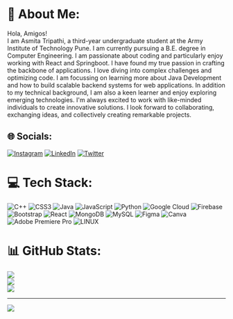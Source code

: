 # 💫 About Me:
Hola, Amigos!<br>I am Asmita Tripathi, a third-year undergraduate student at the Army Institute of Technology Pune. I am currently pursuing a B.E. degree in Computer Engineering. I am passionate about coding and particularly enjoy working with React and Springboot. I have found my true passion in crafting the backbone of applications. I love diving into complex challenges and optimizing code. I am focussing on learning more about Java Development and how to build scalable backend systems for web applications. In addition to my technical background, I am also a keen learner and enjoy exploring emerging technologies. I'm always excited to work with like-minded individuals to create innovative solutions. I look forward to collaborating, exchanging ideas, and collectively creating remarkable projects.


## 🌐 Socials:
[![Instagram](https://img.shields.io/badge/Instagram-%23E4405F.svg?logo=Instagram&logoColor=white)](https://instagram.com/https://www.instagram.com/_azzmita_/) [![LinkedIn](https://img.shields.io/badge/LinkedIn-%230077B5.svg?logo=linkedin&logoColor=white)](https://linkedin.com/in/https://www.linkedin.com/in/asmita-tripathi-b95a27229/) [![Twitter](https://img.shields.io/badge/Twitter-%231DA1F2.svg?logo=Twitter&logoColor=white)](https://twitter.com/https://twitter.com/Asmita2701R) 

# 💻 Tech Stack:
![C++](https://img.shields.io/badge/c++-%2300599C.svg?style=for-the-badge&logo=c%2B%2B&logoColor=white) ![CSS3](https://img.shields.io/badge/css3-%231572B6.svg?style=for-the-badge&logo=css3&logoColor=white) ![Java](https://img.shields.io/badge/java-%23ED8B00.svg?style=for-the-badge&logo=java&logoColor=white) ![JavaScript](https://img.shields.io/badge/javascript-%23323330.svg?style=for-the-badge&logo=javascript&logoColor=white) ![Python](https://img.shields.io/badge/python-3670A0?style=for-the-badge&logo=python&logoColor=white) ![Google Cloud](https://img.shields.io/badge/Google%20Cloud-%234285F4.svg?style=for-the-badge&logo=google-cloud&logoColor=white) ![Firebase](https://img.shields.io/badge/firebase-%23039BE5.svg?style=for-the-badge&logo=firebase&logoColor=white) ![Bootstrap](https://img.shields.io/badge/bootstrap-%23563D7C.svg?style=for-the-badge&logo=bootstrap&logoColor=white) ![React](https://img.shields.io/badge/react-%2320232a.svg?style=for-the-badge&logo=react&logoColor=white) ![MongoDB](https://img.shields.io/badge/MongoDB-%234ea94b.svg?style=for-the-badge&logo=mongodb&logoColor=white) ![MySQL](https://img.shields.io/badge/mysql-%2300f.svg?style=for-the-badge&logo=mysql&logoColor=white) 	![Figma](https://img.shields.io/badge/figma-%23F24E1E.svg?style=for-the-badge&logo=figma&logoColor=white) ![Canva](https://img.shields.io/badge/Canva-%2300C4CC.svg?style=for-the-badge&logo=Canva&logoColor=white) ![Adobe Premiere Pro](https://img.shields.io/badge/Adobe%20Premiere%20Pro-9999FF.svg?style=for-the-badge&logo=Adobe%20Premiere%20Pro&logoColor=white) ![LINUX](https://img.shields.io/badge/Linux-FCC624?style=for-the-badge&logo=linux&logoColor=white)
# 📊 GitHub Stats:
![](https://github-readme-stats.vercel.app/api?username=ASMITATRIPATHI&theme=city_light&hide_border=false&include_all_commits=true&count_private=true)<br/>
![](https://github-readme-streak-stats.herokuapp.com/?user=ASMITATRIPATHI&theme=city_light&hide_border=false)<br/>
![](https://github-readme-stats.vercel.app/api/top-langs/?username=ASMITATRIPATHI&theme=city_light&hide_border=false&include_all_commits=true&count_private=true&layout=compact)

---
[![](https://visitcount.itsvg.in/api?id=ASMITATRIPATHI&icon=0&color=0)](https://visitcount.itsvg.in)

<!-- Proudly created with GPRM ( https://gprm.itsvg.in ) -->
